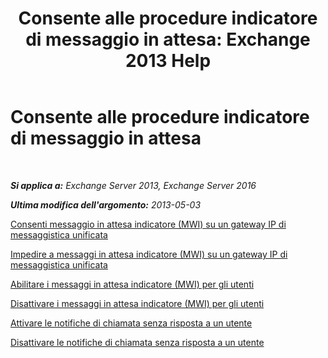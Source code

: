 ﻿---
title: 'Consente alle procedure indicatore di messaggio in attesa: Exchange 2013 Help'
TOCTitle: Consente alle procedure indicatore di messaggio in attesa
ms:assetid: 608082bc-015e-45ef-8ebc-f77465080381
ms:mtpsurl: https://technet.microsoft.com/it-it/library/Dn135233(v=EXCHG.150)
ms:contentKeyID: 54652869
ms.date: 05/22/2018
mtps_version: v=EXCHG.150
ms.translationtype: MT
---

# Consente alle procedure indicatore di messaggio in attesa

 

_**Si applica a:** Exchange Server 2013, Exchange Server 2016_

_**Ultima modifica dell'argomento:** 2013-05-03_

[Consenti messaggio in attesa indicatore (MWI) su un gateway IP di messaggistica unificata](allow-message-waiting-indicator-mwi-on-a-um-ip-gateway-exchange-2013-help.md)

[Impedire a messaggi in attesa indicatore (MWI) su un gateway IP di messaggistica unificata](prevent-message-waiting-indicator-mwi-on-a-um-ip-gateway-exchange-2013-help.md)

[Abilitare i messaggi in attesa indicatore (MWI) per gli utenti](enable-message-waiting-indicator-mwi-for-users-exchange-2013-help.md)

[Disattivare i messaggi in attesa indicatore (MWI) per gli utenti](disable-message-waiting-indicator-mwi-for-users-exchange-2013-help.md)

[Attivare le notifiche di chiamata senza risposta a un utente](enable-missed-call-notifications-for-a-user-exchange-2013-help.md)

[Disattivare le notifiche di chiamata senza risposta a un utente](disable-missed-call-notifications-for-a-user-exchange-2013-help.md)

